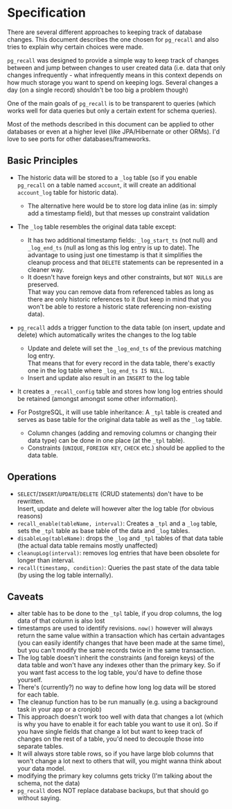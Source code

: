 Specification
=============

There are several different approaches to keeping track of database changes. This document describes the one chosen for `pg_recall` and also tries to explain why certain choices were made.

`pg_recall` was designed to provide a simple way to keep track of changes between and jump between changes to user created data (i.e. data that only changes infrequently - what infrequently means in this context depends on how much storage you want to spend on keeping logs. Several changes a day (on a single record) shouldn't be too big a problem though)

One of the main goals of `pg_recall` is to be transparent to queries (which works well for data queries but only a certain extent for schema queries).

Most of the methods described in this document can be applied to other databases or even at a higher level (like JPA/Hibernate or other ORMs). I'd love to see ports for other databases/frameworks.

Basic Principles
----------------

- The historic data will be stored to a `_log` table (so if you enable `pg_recall` on a table named `account`, it will create an additional `account_log` table for historic data).
    - The alternative here would be to store log data inline (as in: simply add a timestamp field), but that messes up constraint validation
- The `_log` table resembles the original data table except:
    - It has two additional timestamp fields: `_log_start_ts` (not null) and `_log_end_ts` (null as long as this log entry is up to date). The advantage to using just one timestamp is that it simplifies the cleanup process and that `DELETE` statements can be represented in a cleaner way.
    - It doesn't have foreign keys and other constraints, but `NOT NULL`s are preserved.  
      That way you can remove data from referenced tables as long as there are only historic references to it (but keep in mind that you won't be able to restore a historic state referencing non-existing data).
- `pg_recall` adds a trigger function to the data table (on insert, update and delete) which automatically writes the changes to the log table
    - Update and delete will set the `_log_end_ts` of the previous matching log entry.  
      That means that for every record in the data table, there's exactly one in the log table where `_log_end_ts IS NULL`.
    - Insert and update also result in an `INSERT` to the log table
- It creates a `_recall_config` table and stores how long log entries should be retained (amongst amongst some other information).

- For PostgreSQL, it will use table inheritance: A `_tpl` table is created and serves as base table for the original data table as well as the `_log` table.
    - Column changes (adding and removing columns or changing their data type) can be done in one place (at the `_tpl` table).
    - Constraints (`UNIQUE`, `FOREIGN KEY`, `CHECK` etc.) should be applied to the  data table.


Operations
----------

- `SELECT`/`INSERT`/`UPDATE`/`DELETE` (CRUD statements) don't have to be rewritten.  
  Insert, update and delete will however alter the log table (for obvious reasons)
- `recall_enable(tableName, interval)`: Creates a `_tpl` and a `_log` table, sets the `_tpl` table as base table of the data and `_log` tables.
- `disableLog(tableName)`: drops the `_log` and `_tpl` tables of that data table (the actual data table remains mostly unaffected)
- `cleanupLog(interval)`: removes log entries that have been obsolete for longer than interval.
- `recall(timestamp, condition)`: Queries the past state of the data table (by using the log table internally).

Caveats
-------

- alter table has to be done to the `_tpl` table, if you drop columns, the log data of that column is also lost
- timestamps are used to identify revisions. `now()` however will always return the same value within a transaction which has certain advantages (you can easily identify changes that have been made at the same time), but you can't modify the same records twice in the same transaction.
- The log table doesn't inherit the constraints (and foreign keys) of the data table and won't have any indexes other than the primary key. So if you want fast access to the log table, you'd have to define those yourself.
- There's (currently?) no way to define how long log data will be stored for each table.
- The cleanup function has to be run manually (e.g. using a background task in your app or a cronjob)
- This approach doesn't work too well with data that changes a lot (which is why you have to enable it for each table you want to use it on). So if you have single fields that change a lot but want to keep track of changes on the rest of a table, you'd need to decouple those into separate tables.
- It will always store table rows, so if you have large blob columns that won't change a lot next to others that will, you might wanna think about your data model.
- modifying the primary key columns gets tricky (I'm talking about the schema, not the data)
- `pg_recall` does NOT replace database backups, but that should go without saying.

